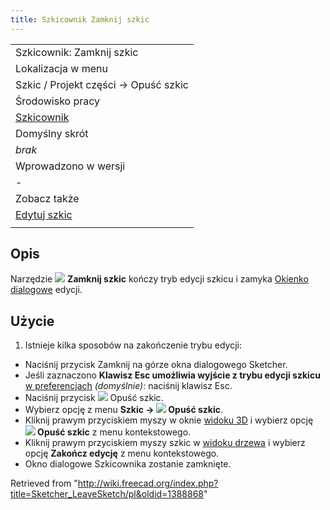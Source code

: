 ```yaml
---
title: Szkicownik Zamknij szkic
---
```

|  |
| --- |
| Szkicownik: Zamknij szkic |
| Lokalizacja w menu |
| Szkic / Projekt części → Opuść szkic |
| Środowisko pracy |
| [Szkicownik](/Sketcher_Workbench/pl "Sketcher Workbench/pl") |
| Domyślny skrót |
| *brak* |
| Wprowadzono w wersji |
| - |
| Zobacz także |
| [Edytuj szkic](/Sketcher_EditSketch/pl "Sketcher EditSketch/pl") |
|  |

## Opis

Narzędzie ![](/images/Sketcher_LeaveSketch.svg) **Zamknij szkic** kończy tryb edycji szkicu i zamyka [Okienko dialogowe](/Sketcher_Dialog/pl "Sketcher Dialog/pl") edycji.

## Użycie

1. Istnieje kilka sposobów na zakończenie trybu edycji:

* Naciśnij przycisk Zamknij na górze okna dialogowego Sketcher.
* Jeśli zaznaczono **Klawisz Esc umożliwia wyjście z trybu edycji szkicu** [w preferencjach](/Sketcher_Preferences#Ogólne "Sketcher Preferences") *(domyślnie)*: naciśnij klawisz Esc.
* Naciśnij przycisk ![](/images/Sketcher_LeaveSketch.svg) Opuść szkic.
* Wybierz opcję z menu **Szkic → ![](/images/Sketcher_LeaveSketch.svg) Opuść szkic**.
* Kliknij prawym przyciskiem myszy w oknie [widoku 3D](/3D_view/pl "3D view/pl") i wybierz opcję **![](/images/Sketcher_LeaveSketch.svg) Opuść szkic** z menu kontekstowego.
* Kliknij prawym przyciskiem myszy szkic w [widoku drzewa](/Tree_view/pl "Tree view/pl") i wybierz opcję **Zakończ edycję** z menu kontekstowego.
* Okno dialogowe Szkicownika zostanie zamknięte.

Retrieved from "<http://wiki.freecad.org/index.php?title=Sketcher_LeaveSketch/pl&oldid=1388868>"